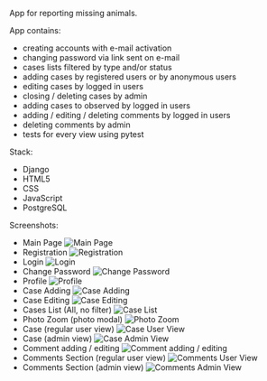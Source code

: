 App for reporting missing animals.

App contains:
- creating accounts with e-mail activation
- changing password via link sent on e-mail
- cases lists filtered by type and/or status
- adding cases by registered users or by anonymous users
- editing cases by logged in users
- closing / deleting cases by admin
- adding cases to observed by logged in users
- adding / editing / deleting comments by logged in users
- deleting comments by admin
- tests for every view using pytest

Stack:
- Django
- HTML5
- CSS
- JavaScript
- PostgreSQL

Screenshots:
- Main Page
![Main Page](./screenshots/main_page.png)
- Registration
![Registration](./screenshots/registration.png)
- Login
![Login](./screenshots/login.png)
- Change Password
![Change Password](./screenshots/change_password.png)
- Profile 
![Profile](./screenshots/profile.png)
- Case Adding
![Case Adding](./screenshots/add_case.png)
- Case Editing
![Case Editing](./screenshots/edit_case.png)
- Cases List (All, no filter)
![Case List](./screenshots/case_list.png)
- Photo Zoom (photo modal)
![Photo Zoom](./screenshots/photo_modal.png)
- Case (regular user view)
![Case User View](./screenshots/case_view.png)
- Case (admin view)
![Case Admin View](./screenshots/case_admin_view.png)
- Comment adding / editing
![Comment adding / editing](./screenshots/add_edit_comment.png)
- Comments Section (regular user view)
![Comments User View](./screenshots/comments.png)
- Comments Section (admin view)
![Comments Admin View](./screenshots/comments_admin_view.png)